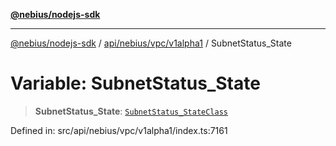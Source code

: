 [**@nebius/nodejs-sdk**](../../../../../README.md)

---

[@nebius/nodejs-sdk](../../../../../README.md) / [api/nebius/vpc/v1alpha1](../README.md) / SubnetStatus_State

# Variable: SubnetStatus_State

> **SubnetStatus_State**: [`SubnetStatus_StateClass`](../type-aliases/SubnetStatus_StateClass.md)

Defined in: src/api/nebius/vpc/v1alpha1/index.ts:7161
